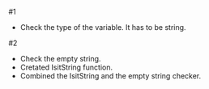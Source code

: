 #1 
- Check the type of the variable. It has to be string.

#2
- Check the empty string.
- Cretated IsitString function.
- Combined the IsitString and the empty string checker.